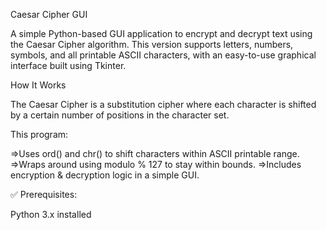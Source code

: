 Caesar Cipher GUI

A simple Python-based GUI application to encrypt and decrypt text using the Caesar Cipher algorithm. This version supports letters, numbers, symbols, and all printable ASCII characters, with an easy-to-use graphical interface built using Tkinter.

How It Works   

The Caesar Cipher is a substitution cipher where each character is shifted by a certain number of positions in the character set.

This program:

=>Uses ord() and chr() to shift characters within ASCII printable range.
=>Wraps around using modulo % 127 to stay within bounds.
=>Includes encryption & decryption logic in a simple GUI.


✅ Prerequisites:

Python 3.x installed


